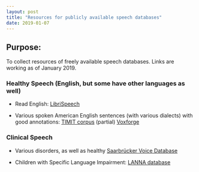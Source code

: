 ```yaml
---
layout: post
title: "Resources for publicly available speech databases"
date: 2019-01-07
---
```



## Purpose:
To collect resources of freely available speech databases. Links are working as of January 2019.

### Healthy Speech (English, but some have other languages as well)

* Read English: <a href="http://www.openslr.org/12">LibriSpeech</a>

* Various spoken American English sentences (with various dialects) with good annotations: <a href="">TIMIT corpus</a> (partial)
<a href="http://voxforge.org/home/downloads">Voxforge</a>

### Clinical Speech

* Various disorders, as well as healthy <a href="http://www.stimmdatenbank.coli.uni-saarland.de/index.php4#target">Saarbrücker Voice Database</a>

* Children with Specific Language Impairment: <a href="https://figshare.com/articles/New_draft_item/2360626">LANNA database</a>



